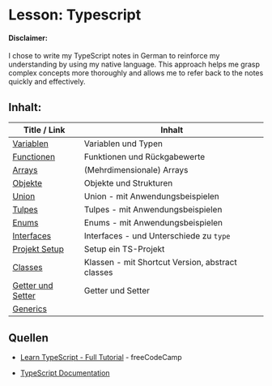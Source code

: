 # Lesson: Typescript

#### Disclaimer:
I chose to write my TypeScript notes in German to reinforce my understanding by using my native language. This approach helps me grasp complex concepts more thoroughly and allows me to refer back to the notes quickly and effectively.

## Inhalt:

|Title / Link|Inhalt|
|--|--|
|[Variablen](./01_Variables/Variables.md)| Variablen und Typen|
|[Functionen](./02_Functions/Functions.md)| Funktionen und Rückgabewerte|
|[Arrays](./03_Arrays/Arrays.md)| (Mehrdimensionale) Arrays|
|[Objekte](./04_Objects/Objects.md)| Objekte und Strukturen|
|[Union](./05_Union/Union.md)|Union - mit Anwendungsbeispielen|
|[Tulpes](./06_Tuples/Tuples.md)|Tulpes - mit Anwendungsbeispielen|
|[Enums](./07_Enums/Enums.md)|Enums - mit Anwendungsbeispielen|
|[Interfaces](./08_Interfaces/Interfaces.md)| Interfaces - und Unterschiede zu `type`
|[Projekt Setup](./09_TS%20Setup/TS-Setup.md)|Setup ein TS-Projekt
|[Classes](./10_Classes/Classes.md)|Klassen - mit Shortcut Version, abstract classes
|[Getter und Setter](./11_Getter_und_Setter/Getter%20und%20Setter.md)|Getter und Setter
|[Generics](./12_Generics/Generics.md)|


## Quellen

- [Learn TypeScript - Full Tutorial](https://www.youtube.com/watch?v=30LWjhZzg50) - freeCodeCamp

- [TypeScript Documentation](https://www.typescriptlang.org/docs/)

<!-- 
# <span style="color: lightcoral">
## <span style="color: lightgreen">
### <span style="color: lightblue">
 -->